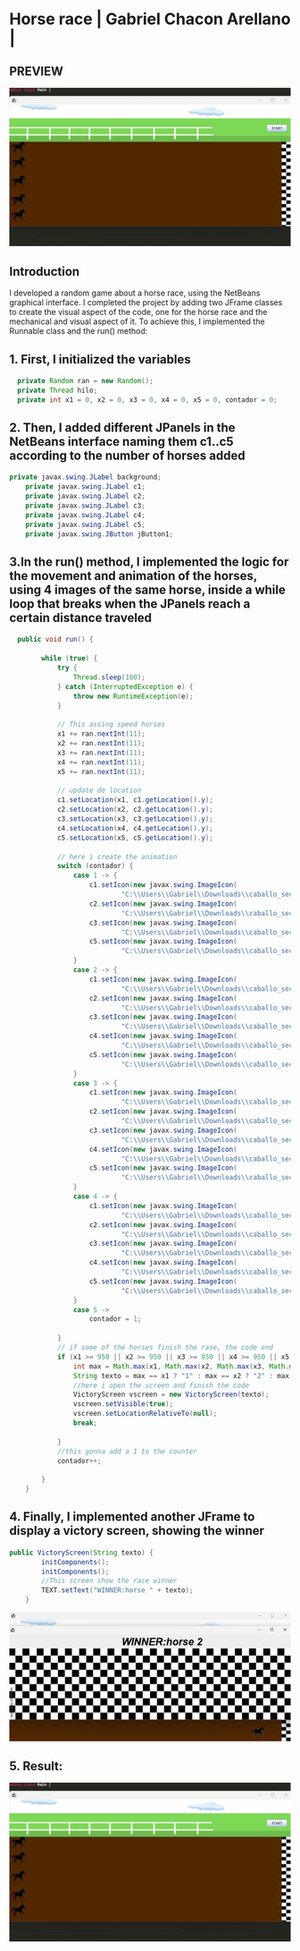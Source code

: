 ﻿# Horse race | Gabriel Chacon Arellano | 
## PREVIEW
![Descripción del GIF](https://raw.githubusercontent.com/GabrielChaconA/imagenes/main/2024-08-06%2019-47-25.gif?token=GHSAT0AAAAAACUUA6KJVP5RRHSXP3L47TQSZVS3IMQ)



## Introduction 
I developed a random game about a horse race, using the NetBeans graphical interface. I completed the project by adding two JFrame classes to create the visual aspect of the code, one for the horse race and the mechanical and visual aspect of it. To achieve this, I implemented the Runnable class and the run() method:

## 1. First, I initialized the variables
```java
  private Random ran = new Random();
  private Thread hilo;
  private int x1 = 0, x2 = 0, x3 = 0, x4 = 0, x5 = 0, contador = 0;
```
## 2. Then, I added different JPanels in the NetBeans interface naming them c1..c5 according to the number of horses added
```java
private javax.swing.JLabel background;
    private javax.swing.JLabel c1;
    private javax.swing.JLabel c2;
    private javax.swing.JLabel c3;
    private javax.swing.JLabel c4;
    private javax.swing.JLabel c5;
    private javax.swing.JButton jButton1;
```
## 3.In the run() method, I implemented the logic for the movement and animation of the horses, using 4 images of the same horse, inside a while loop that breaks when the JPanels reach a certain distance traveled
```java
  public void run() {

        while (true) {
            try {
                Thread.sleep(100);
            } catch (InterruptedException e) {
                throw new RuntimeException(e);
            }

            // This assing speed horses
            x1 += ran.nextInt(11);
            x2 += ran.nextInt(11);
            x3 += ran.nextInt(11);
            x4 += ran.nextInt(11);
            x5 += ran.nextInt(11);

            // update de location
            c1.setLocation(x1, c1.getLocation().y);
            c2.setLocation(x2, c2.getLocation().y);
            c3.setLocation(x3, c3.getLocation().y);
            c4.setLocation(x4, c4.getLocation().y);
            c5.setLocation(x5, c5.getLocation().y);

            // here i create the animation
            switch (contador) {
                case 1 -> {
                    c1.setIcon(new javax.swing.ImageIcon(
                            "C:\\Users\\Gabriel\\Downloads\\caballo_secuencia_1__1_-removebg-preview.png"));
                    c2.setIcon(new javax.swing.ImageIcon(
                            "C:\\Users\\Gabriel\\Downloads\\caballo_secuencia_1__1_-removebg-preview.png"));
                    c3.setIcon(new javax.swing.ImageIcon(
                            "C:\\Users\\Gabriel\\Downloads\\caballo_secuencia_1__1_-removebg-preview.png"));
                    c5.setIcon(new javax.swing.ImageIcon(
                            "C:\\Users\\Gabriel\\Downloads\\caballo_secuencia_1__1_-removebg-preview.png"));
                }
                case 2 -> {
                    c1.setIcon(new javax.swing.ImageIcon(
                            "C:\\Users\\Gabriel\\Downloads\\caballo_secuencia_2__1_-removebg-preview.png"));
                    c2.setIcon(new javax.swing.ImageIcon(
                            "C:\\Users\\Gabriel\\Downloads\\caballo_secuencia_2__1_-removebg-preview.png"));
                    c3.setIcon(new javax.swing.ImageIcon(
                            "C:\\Users\\Gabriel\\Downloads\\caballo_secuencia_2__1_-removebg-preview.png"));
                    c4.setIcon(new javax.swing.ImageIcon(
                            "C:\\Users\\Gabriel\\Downloads\\caballo_secuencia_2__1_-removebg-preview.png"));
                    c5.setIcon(new javax.swing.ImageIcon(
                            "C:\\Users\\Gabriel\\Downloads\\caballo_secuencia_2__1_-removebg-preview.png"));
                }
                case 3 -> {
                    c1.setIcon(new javax.swing.ImageIcon(
                            "C:\\Users\\Gabriel\\Downloads\\caballo_secuencia_3__1_-removebg-preview.png"));
                    c2.setIcon(new javax.swing.ImageIcon(
                            "C:\\Users\\Gabriel\\Downloads\\caballo_secuencia_3__1_-removebg-preview.png"));
                    c3.setIcon(new javax.swing.ImageIcon(
                            "C:\\Users\\Gabriel\\Downloads\\caballo_secuencia_3__1_-removebg-preview.png"));
                    c4.setIcon(new javax.swing.ImageIcon(
                            "C:\\Users\\Gabriel\\Downloads\\caballo_secuencia_3__1_-removebg-preview.png"));
                    c5.setIcon(new javax.swing.ImageIcon(
                            "C:\\Users\\Gabriel\\Downloads\\caballo_secuencia_3__1_-removebg-preview.png"));
                }
                case 4 -> {
                    c1.setIcon(new javax.swing.ImageIcon(
                            "C:\\Users\\Gabriel\\Downloads\\caballo_secuencia_4__1_-removebg-preview.png"));
                    c2.setIcon(new javax.swing.ImageIcon(
                            "C:\\Users\\Gabriel\\Downloads\\caballo_secuencia_4__1_-removebg-preview.png"));
                    c3.setIcon(new javax.swing.ImageIcon(
                            "C:\\Users\\Gabriel\\Downloads\\caballo_secuencia_4__1_-removebg-preview.png"));
                    c4.setIcon(new javax.swing.ImageIcon(
                            "C:\\Users\\Gabriel\\Downloads\\caballo_secuencia_4__1_-removebg-preview.png"));
                    c5.setIcon(new javax.swing.ImageIcon(
                            "C:\\Users\\Gabriel\\Downloads\\caballo_secuencia_4__1_-removebg-preview.png"));
                }
                case 5 ->
                    contador = 1;

            }
            // if some of the horses finish the rase, the code end
            if (x1 >= 950 || x2 >= 950 || x3 >= 950 || x4 >= 950 || x5 >= 950) {
                int max = Math.max(x1, Math.max(x2, Math.max(x3, Math.max(x4, x5))));
                String texto = max == x1 ? "1" : max == x2 ? "2" : max == x3 ? "3" : max == x4 ? "4" : "5";
                //here i open the screen and finish the code 
                VictoryScreen vscreen = new VictoryScreen(texto);
                vscreen.setVisible(true);
                vscreen.setLocationRelativeTo(null);
                break;

            }
            //this gonna add a 1 to the counter
            contador++;

        }
    }
```
## 4. Finally, I implemented another JFrame to display a victory screen, showing the winner

```java
public VictoryScreen(String texto) {
        initComponents();
        initComponents();
        //This screen show the race winner
        TEXT.setText("WINNER:horse " + texto);
    }
```
![Descripción de la imagen](https://raw.githubusercontent.com/GabrielChaconA/imagenes/main/Captura%20de%20pantalla%202024-08-06%20200555.png?token=GHSAT0AAAAAACUUA6KJVSVU6WNFRMJTKWB2ZVS3JWA)
## 5. Result:



![Descripción del GIF](https://raw.githubusercontent.com/GabrielChaconA/imagenes/main/2024-08-06%2019-47-25.gif?token=GHSAT0AAAAAACUUA6KJVP5RRHSXP3L47TQSZVS3IMQ)
